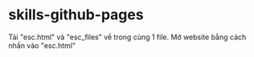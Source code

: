 # skills-github-pages
Tải "esc.html" và "esc_files" về trong cùng 1 file. Mở website bằng cách nhấn vào "esc.html"
